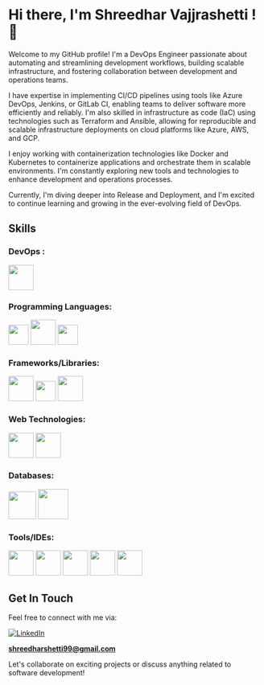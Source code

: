 # Hi there, I'm Shreedhar Vajjrashetti  ! 👋

Welcome to my GitHub profile! I'm a DevOps Engineer passionate about automating and streamlining development workflows, building scalable infrastructure, and fostering collaboration between development and operations teams.

I have expertise in implementing CI/CD pipelines using tools like Azure DevOps, Jenkins, or GitLab CI, enabling teams to deliver software more efficiently and reliably. I'm also skilled in infrastructure as code (IaC) using technologies such as Terraform and Ansible, allowing for reproducible and scalable infrastructure deployments on cloud platforms like Azure, AWS, and GCP.

I enjoy working with containerization technologies like Docker and Kubernetes to containerize applications and orchestrate them in scalable environments. I'm constantly exploring new tools and technologies to enhance development and operations processes.

Currently, I'm diving deeper into Release and Deployment, and I'm excited to continue learning and growing in the ever-evolving field of DevOps.

## Skills


### DevOps :
<code><img height="50" src="https://github.com/ShreedharVajjrashetti/demo/assets/164525339/b2f99ddb-718f-4641-bf66-aad55c18da1b"></code>


### Programming Languages:

<code><img height="40" src="https://github.com/ShreedharVajjrashetti/demo/assets/164525339/3754fb6c-d880-4d7d-853f-b7a4d08f7ca5"></code>
<code><img height="50" src="https://github.com/VINOD-V-A/about_me/assets/154583151/6ecfb74c-6f7c-4b99-856b-8eeab23d63dc"></code>
<code><img height="40" src="https://github.com/VINOD-V-A/about_me/assets/154583151/3e7ea19f-f2f5-469d-bf76-0c15ce52481b"></code>

### Frameworks/Libraries:
<code><img height="50" src="https://github.com/VINOD-V-A/about_me/assets/154583151/24565c5d-cc51-466e-835c-8cdcc622e764"></code>
<code><img height="40" src="https://github.com/VINOD-V-A/about_me/assets/154583151/069dd891-d464-4426-9312-1ffb29128334"></code>
<code><img height="50" src="https://github.com/VINOD-V-A/about_me/assets/154583151/6f0da901-3856-4efa-8490-691f0c2a75a8"></code>

### Web Technologies:
<code><img height="50" src="https://github.com/VINOD-V-A/about_me/assets/154583151/69948c4e-5b3e-4903-8270-958319e4a7c5"></code>
<code><img height="50" src="https://github.com/VINOD-V-A/about_me/assets/154583151/848e0f0c-0533-4e98-98b4-a07a5a97f1f8"></code>

### Databases:
<code><img height="55" src="https://github.com/VINOD-V-A/about_me/assets/154583151/49ad01e1-fd77-4557-a489-0e703ef3c085"></code>
<code><img height="60" src="https://github.com/VINOD-V-A/about_me/assets/154583151/a8a6e967-f0aa-4c88-b134-782facd5b037"></code>

### Tools/IDEs:
<code><img height="50" src="https://github.com/VINOD-V-A/about_me/assets/154583151/37fc80ac-7183-43f9-b39b-0ffb95ccfcd8"></code>
<code><img height="50" src="https://github.com/VINOD-V-A/about_me/assets/154583151/2247088f-97f5-4066-96d0-8ce3f1696526"></code>
<code><img height="50" src="https://github.com/VINOD-V-A/about_me/assets/154583151/287bb9e9-04fb-41f7-a36d-853b3838be18"></code>
<code><img height="50" src="https://github.com/VINOD-V-A/about_me/assets/154583151/07dc70aa-d75f-480b-aa8d-5c466178c2e3"></code>
<code><img height="50" src="https://github.com/VINOD-V-A/about_me/assets/154583151/a34d0212-db34-4c05-b307-df6d1f828021"></code>



## Get In Touch

Feel free to connect with me via:
<p> <a href="https://www.linkedin.com/in/shreedhar-vajjrashetti/"><img alt="LinkedIn" src="https://img.shields.io/badge/linkedin-%230077B5.svg?&style=for-the-badge&logo=linkedin&logoColor=white" /></a></p>
<p> <a href="mailto:shreedharshetti99@gmail.com"><i class="fa fa-envelope"></i> <b>shreedharshetti99@gmail.com</b></a> </p>

Let's collaborate on exciting projects or discuss anything related to software development!
